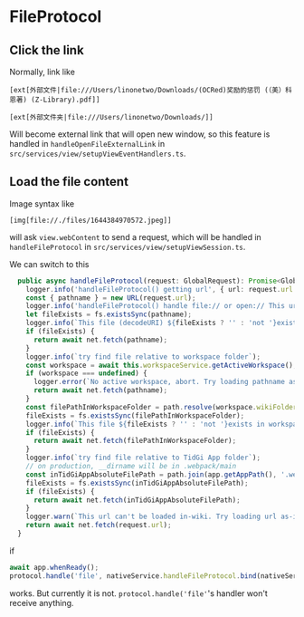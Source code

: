 # FileProtocol

## Click the link

Normally, link like

```wikitext
[ext[外部文件|file:///Users/linonetwo/Downloads/(OCRed)奖励的惩罚 (（美）科恩著) (Z-Library).pdf]]

[ext[外部文件夹|file:///Users/linonetwo/Downloads/]]
```

Will become external link that will open new window, so this feature is handled in `handleOpenFileExternalLink` in `src/services/view/setupViewEventHandlers.ts`.

## Load the file content

Image syntax like

```wikitext
[img[file://./files/1644384970572.jpeg]]
```

will ask `view.webContent` to send a request, which will be handled in `handleFileProtocol` in `src/services/view/setupViewSession.ts`.

We can switch to this

```ts
  public async handleFileProtocol(request: GlobalRequest): Promise<GlobalResponse> {
    logger.info('handleFileProtocol() getting url', { url: request.url });
    const { pathname } = new URL(request.url);
    logger.info('handleFileProtocol() handle file:// or open:// This url will open file in-wiki', { pathname });
    let fileExists = fs.existsSync(pathname);
    logger.info(`This file (decodeURI) ${fileExists ? '' : 'not '}exists`, { pathname });
    if (fileExists) {
      return await net.fetch(pathname);
    }
    logger.info(`try find file relative to workspace folder`);
    const workspace = await this.workspaceService.getActiveWorkspace();
    if (workspace === undefined) {
      logger.error(`No active workspace, abort. Try loading pathname as-is.`, { pathname });
      return await net.fetch(pathname);
    }
    const filePathInWorkspaceFolder = path.resolve(workspace.wikiFolderLocation, pathname);
    fileExists = fs.existsSync(filePathInWorkspaceFolder);
    logger.info(`This file ${fileExists ? '' : 'not '}exists in workspace folder.`, { filePathInWorkspaceFolder });
    if (fileExists) {
      return await net.fetch(filePathInWorkspaceFolder);
    }
    logger.info(`try find file relative to TidGi App folder`);
    // on production, __dirname will be in .webpack/main
    const inTidGiAppAbsoluteFilePath = path.join(app.getAppPath(), '.webpack', 'renderer', pathname);
    fileExists = fs.existsSync(inTidGiAppAbsoluteFilePath);
    if (fileExists) {
      return await net.fetch(inTidGiAppAbsoluteFilePath);
    }
    logger.warn(`This url can't be loaded in-wiki. Try loading url as-is.`, { url: request.url });
    return await net.fetch(request.url);
  }
```

if

```ts
await app.whenReady();
protocol.handle('file', nativeService.handleFileProtocol.bind(nativeService));
```

works. But currently it is not. `protocol.handle('file'`'s handler won't receive anything.